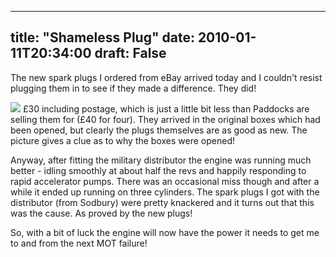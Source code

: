 
---
title: "Shameless Plug"
date: 2010-01-11T20:34:00
draft: False
---

The new spark plugs I ordered from eBay arrived today and I couldn't resist plugging them in to see if they made a difference.  They did!

<a href="http://danandtheduke.co.uk/uploaded_images/plugsofasparkynature-757616.jpg"><img src="http://danandtheduke.co.uk/uploaded_images/plugsofasparkynature-757614.jpg"/></a>
£30 including postage, which is just a little bit less than Paddocks are selling them for (£40 for four).  They arrived in the original boxes which had been opened, but clearly the plugs themselves are as good as new.  The <span>picture</span> gives a clue as to why the boxes were opened!

Anyway, after fitting the military distributor the engine was running much better - idling smoothly at about half the revs and happily responding to rapid accelerator pumps.  There was an occasional miss though and after a while it ended up running on three cylinders.  The spark plugs I got with the distributor (from <span>Sodbury</span>) were pretty knackered and it turns out that this was the cause.  As proved by the new plugs!

So, with a bit of luck the engine will now have the power it needs to get me to and from the next MOT failure!